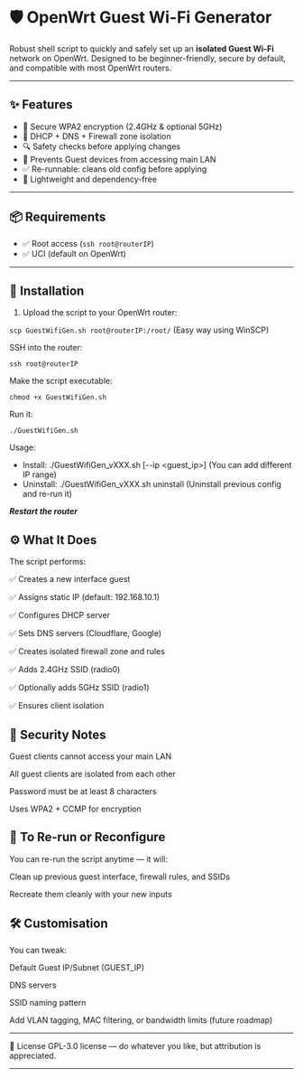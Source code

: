 
# 🛡️ OpenWrt Guest Wi-Fi Generator

Robust shell script to quickly and safely set up an **isolated Guest Wi-Fi** network on OpenWrt. Designed to be beginner-friendly, secure by default, and compatible with most OpenWrt routers.

---

## ✨ Features

- 🔐 Secure WPA2 encryption (2.4GHz & optional 5GHz)
- 🔁 DHCP + DNS + Firewall zone isolation
- 🔍 Safety checks before applying changes
- 🚫 Prevents Guest devices from accessing main LAN
- ✅ Re-runnable: cleans old config before applying
- 🧹 Lightweight and dependency-free

---

## 📦 Requirements

- ✅ Root access (`ssh root@routerIP`)
- ✅ UCI (default on OpenWrt)

---

## 🚀 Installation

1. Upload the script to your OpenWrt router:

```scp GuestWifiGen.sh root@routerIP:/root/``` (Easy way using WinSCP)
   
SSH into the router:

```ssh root@routerIP```

Make the script executable:

```chmod +x GuestWifiGen.sh```

Run it:

```./GuestWifiGen.sh```

Usage:
- Install:  ./GuestWifiGen_vXXX.sh [--ip <guest_ip>] (You can add different IP range)
- Uninstall: ./GuestWifiGen_vXXX.sh uninstall (Uninstall previous config and re-run it)

***Restart the router***


## ⚙️ What It Does

The script performs:

✅ Creates a new interface guest

✅ Assigns static IP (default: 192.168.10.1)

✅ Configures DHCP server

✅ Sets DNS servers (Cloudflare, Google)

✅ Creates isolated firewall zone and rules

✅ Adds 2.4GHz SSID (radio0)

✅ Optionally adds 5GHz SSID (radio1)

✅ Ensures client isolation


## 🔐 Security Notes
Guest clients cannot access your main LAN

All guest clients are isolated from each other

Password must be at least 8 characters

Uses WPA2 + CCMP for encryption


## 🧼 To Re-run or Reconfigure
You can re-run the script anytime — it will:

Clean up previous guest interface, firewall rules, and SSIDs

Recreate them cleanly with your new inputs


## 🛠️ Customisation
You can tweak:

Default Guest IP/Subnet (GUEST_IP)

DNS servers

SSID naming pattern

Add VLAN tagging, MAC filtering, or bandwidth limits (future roadmap)

__________

📜 License
GPL-3.0 license — do whatever you like, but attribution is appreciated.
____________

